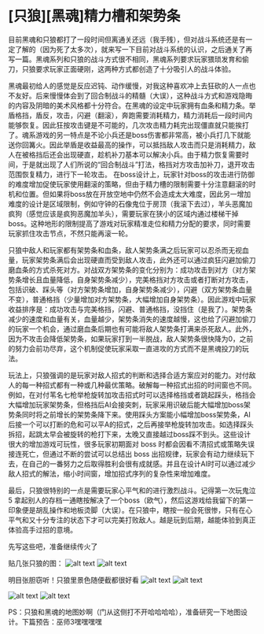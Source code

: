 # [只狼][黑魂]精力槽和架势条

目前黑魂和只狼都打了一段时间但离通关还远（我手残），但对战斗系统还是有一定了解的（因为死了太多次），就来写一下目前对战斗系统的认识，之后通关了再写一篇。黑魂系列和只狼的战斗方式很不相同，黑魂系列要求玩家猥琐发育和偷刀，只狼要求玩家正面硬刚，这两种方式都创造了十分吸引人的战斗体验。

黑魂最初给人的感觉是反应迟钝、动作缓慢，对我这种喜欢冲上去狂砍的人一点也不友好。后来慢慢体会到了回合制战斗的精髓（大误），这种战斗方式和游戏隐晦的内容及阴暗的美术风格都十分符合。在黑魂的设定中玩家拥有血条和精力条。举盾格挡，盾反，攻击，闪避（翻滚），奔跑需要消耗精力，精力消耗后一段时间内能够恢复。因此狂按攻击键是不可能的，几次攻击精力耗完出现僵直就只能挨打了。魂系游戏的另一特点是不论小兵还是boss伤害都非常高，被小兵打几下就能送你回篝火。因此举盾是收益最高的操作，可以抵挡敌人攻击而只是消耗精力，敌人在被格挡后还会出现硬直，趁机补刀基本可以解决小兵。由于精力恢复需要时间，于是就出现了人们所说的“回合制战斗”打法，格挡对方攻击加补刀，退开攻击范围恢复精力，进行下一轮攻击。
在boss设计上，玩家针对boss的攻击进行防御的难度增加促使玩家使用翻滚的策略，但由于精力槽的限制需要十分注意翻滚的时机和位置。但如果将boss放在开放空地中仍然不会造成太大难度，因此另一增加难度的设计是区域限制，例如守钟的石像鬼位于房顶（我滚下去过），羊头恶魔加疯狗（感觉应该是疯狗恶魔加羊头），需要玩家在狭小的区域内通过楼梯干掉boss。这种地形的限制提高了游戏对玩家精准走位和精力分配的要求，同时需要玩家抓住攻击节点，不然只能再滚一轮。

只狼中敌人和玩家都有架势条和血条，敌人架势条满之后玩家可以忍杀而无视血量，玩家架势条满后会出现硬直而受到敌人攻击，此外还可以通过疯狂闪避加偷刀磨血条的方式杀死对方。对战双方架势条的变化分别为：成功攻击到对方（对方架势条增长且血量降低，自身架势条减少），完美格挡对方攻击或者打断对方攻击，包括识破、踩头等（对方架势条增加，自身架势条减少），闪避（双方架势条血量不变），普通格挡（少量增加对方架势条，大幅增加自身架势条）。因此游戏中玩家收益排序是：成功攻击与完美格挡，闪避、普通格挡，没挡住（是我了）。架势条减少的速度和血量有关，血量越少，架势条消失的速度越慢，这也给了闪避加偷刀的玩家一个机会，通过磨血条后期也有可能将敌人架势条打满来杀死敌人。此外，因为不攻击会降低架势条，如果玩家打到一半脱战，敌人架势条很快降为0，之前的努力会前功尽弃，这个机制促使玩家采取一直进攻的方式而不是黑魂投刀的玩法。

玩法上，只狼强调的是玩家对敌人招式的判断和选择合适方案应对的能力。对付敌人的每一种招式都有一种或几种最优策略。破解每一种招式出招的时间窗也不同。例如，在对付苇名七枪举枪旋转加攻击招式时可以选择格挡或者跳起踩头，格挡会大幅增加玩家架势条，但格挡后AI会接突刺，玩家采用识破后能大幅增加boss架势条同时将之前增长的架势条降下来。使用踩头方案能小幅增加boss架势条，AI后接一个可以打断的危和可以平A的招式，之后再接举枪旋转加攻击。如选择踩头拆招，起跳太早会被旋转的枪打下来，太晚又直接越过boss踩不到头。这些设计很大的增加游戏可玩性，很多玩家初期面对 boss 时都会因看不清招式或策略失误接连死亡，但通过不断的尝试可以总结出 boss 出招规律，玩家会有动力继续玩下 去，在自己的一番努力之后取得胜利会很有成就感。并且在设计AI时可以通过减少敌人招式的解法，缩小时间窗，增加招式序列的复杂性来增加难度。

最后，只狼很特别的一点是需要玩家心平气和的进行激烈战斗。记得第一次玩鬼泣 5 拿起别人的存档一通瞎按解决了一个boss（欧气），然后这游戏给我留下的第一印象便是胡乱操作和地板烫脚（大误）。在只狼中，瞎按一般会死很惨，只有在心平气和又十分专注的状态下才可以完美打败敌人。越是玩到后期，越能体验到真正体验高手过招的意境。

先写这些吧，准备继续传火了

贴几张只狼的图：
![alt text](1.2.4_sekiro_1.jpg)
![alt text](1.2.4_sekiro_2.jpg)

明目张胆窃听！只狼里景色随便截都很好看
![alt text](1.2.4_sekiro_3.jpg )
![alt text](1.2.4_sekiro_4.jpg)

![alt text](1.2.4_sekiro_5.jpg) 
![alt text](1.2.4_sekiro_6.jpg) 
    
PS：只狼和黑魂的地图妙啊（门从这侧打不开哈哈哈哈），准备研究一下地图设计。下篇预告：巫师3嘿嘿嘿嘿


